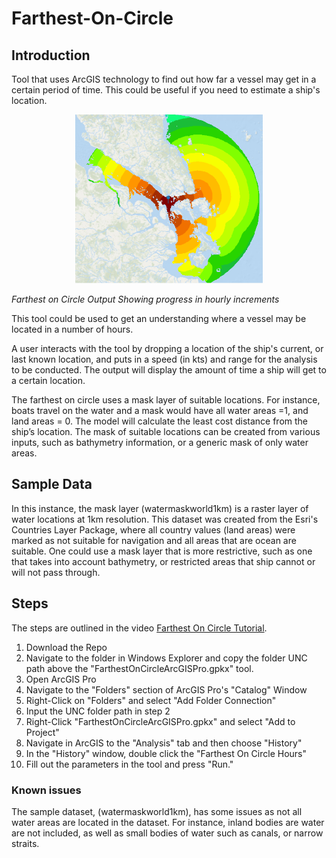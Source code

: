 # Farthest-On-Circle

## Introduction
Tool that uses ArcGIS technology to find out how far a vessel may get in a certain period of time. This could be useful if you need to estimate a ship's location. 

<p align="center">
  <img width="300" height="270" src="https://github.com/jfrygeo/Farthest-On-Circle/blob/master/FarthestOnCircle/Images/farthestOnCircle.PNG">
</p>

<i align="center">Farthest on Circle Output Showing progress in hourly increments</i>

This tool could be used to get an understanding where a vessel may be located in a number of hours.

A user interacts with the tool by dropping a location of the ship's current, or last known location, and puts in a speed (in kts) and range for the analysis to be conducted. The output will display the amount of time a ship will get to a certain location. 

The farthest on circle uses a mask layer of suitable locations. For instance, boats travel on the water and a mask would have all water areas =1, and land areas = 0. The model will calculate the least cost distance from the ship’s location.  The mask of suitable locations can be created from various inputs, such as bathymetry information, or a generic mask of only water areas. 

## Sample Data
In this instance, the mask layer (watermaskworld1km) is a raster layer of water locations at 1km resolution. This dataset was created from the Esri's Countries Layer Package, where all country values (land areas) were marked as not suitable for navigation and all areas that are ocean are suitable. One could use a mask layer that is more restrictive, such as one that takes into account bathymetry, or restricted areas that ship cannot or will not pass through.

## Steps

The steps are outlined in the video [Farthest On Circle Tutorial](https://github.com/jfrygeo/Farthest-On-Circle/tree/master/FarthestOnCircle/Video).

1. Download the Repo
2. Navigate to the folder in Windows Explorer and copy the folder UNC path above the "FarthestOnCircleArcGISPro.gpkx" tool.
3. Open ArcGIS Pro
4. Navigate to the "Folders" section of ArcGIS Pro's "Catalog" Window
5. Right-Click on "Folders" and select "Add Folder Connection"
6. Input the UNC folder path in step 2
7. Right-Click "FarthestOnCircleArcGISPro.gpkx" and select "Add to Project"
8. Navigate in ArcGIS to the "Analysis" tab and then choose "History"
9. In the "History" window, double click the "Farthest On Circle Hours"
10. Fill out the parameters in the tool and press "Run."



### Known issues
The sample dataset, (watermaskworld1km), has some issues as not all water areas are located in the dataset. For instance, inland bodies are water are not included, as well as small bodies of water such as canals, or narrow straits. 
